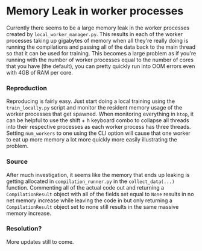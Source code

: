 # Memory Leak in worker processes

Currently there seems to be a large memory leak in the worker processes
created by `local_worker_manager.py`. This results in each of the worker
processes taking up gigabytes of memory when all they're really doing
is running the compilations and passing all of the data back to the main
thread so that it can be used for training. This becomes a large problem
as if you're running with the number of worker processes equal to the number
of cores that you have (the default), you can pretty quickly run into OOM
errors even with 4GB of RAM per core. 

### Reproduction

Reproducing is fairly easy. Just start doing a local training using the
`train_locally.py` script and monitor the resident memory usage of the
worker processes that get spawned. When monitoring everything in `htop`,
it can be helpful to use the shift + h keyboard combo to collapse all threads
into their respective processes as each worker process has three threads.
Setting `num_workers` to one using the CLI option will cause that one
worker to eat up more memory a lot more quickly more easily illustrating
the problem.

### Source

After much investigation, it seems like the memory that ends up leaking is
getting allocated in `compilation_runner.py` in the `collect_data(...)` function.
Commenting all of the actual code out and returning a `CompilationResult` object
with all of the fields set equal to `None` results in no net memory increase while
leaving the code in but only returning a `CompilationResult` object set to none
still results in the same massive memory increase.

### Resolution?

More updates still to come.
